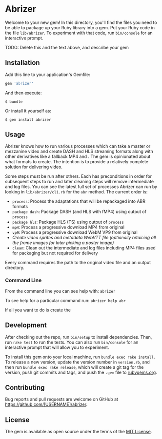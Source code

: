 # Abrizer

Welcome to your new gem! In this directory, you'll find the files you need to be able to package up your Ruby library into a gem. Put your Ruby code in the file `lib/abrizer`. To experiment with that code, run `bin/console` for an interactive prompt.

TODO: Delete this and the text above, and describe your gem

## Installation

Add this line to your application's Gemfile:

```ruby
gem 'abrizer'
```

And then execute:

    $ bundle

Or install it yourself as:

    $ gem install abrizer

## Usage

Abrizer knows how to run various processes which can take a master or mezzanine video and create DASH and HLS streaming formats along with other derivatives like a fallback MP4 and . The gem is opinionated about what formats to create. The intention is to provide a relatively complete solution for delivering video.

Some steps must be run after others. Each has preconditions in order for subsequent steps to run and later cleaning steps will remove intermediate and log files. You can see the latest full set of processes Abrizer can run by looking in `lib/abrizer/cli.rb` for the `abr` method. The current order is:

- `process`: Process the adaptations that will be repackaged into ABR formats
- `package dash`: Package DASH (and HLS with fMP4) using output of `process`
- `package hls`: Package HLS (TS) using output of `process`
- `mp4`: Process a progressive download MP4 from original
- `vp9`: Process a progressive download WebM VP9 from original
- *Create video sprites and metadata WebVTT file (optionally retaining all the frame images for later picking a poster image)*
- `clean`: Clean out the intermediate and log files including MP4 files used for packaging but not required for delivery

Every command requires the path to the original video file and an output directory.

### Command Line

From the command line you can see help with: `abrizer`

To see help for a particular command run: `abrizer help abr`

If all you want to do is create the

## Development

After checking out the repo, run `bin/setup` to install dependencies. Then, run `rake test` to run the tests. You can also run `bin/console` for an interactive prompt that will allow you to experiment.

To install this gem onto your local machine, run `bundle exec rake install`. To release a new version, update the version number in `version.rb`, and then run `bundle exec rake release`, which will create a git tag for the version, push git commits and tags, and push the `.gem` file to [rubygems.org](https://rubygems.org).

## Contributing

Bug reports and pull requests are welcome on GitHub at https://github.com/[USERNAME]/abrizer.


## License

The gem is available as open source under the terms of the [MIT License](http://opensource.org/licenses/MIT).
